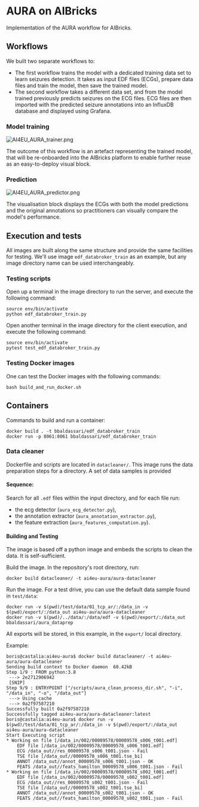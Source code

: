 
# AURA on AIBricks

Implementation of the AURA workflow for AIBricks.


## Workflows

We built two separate workflows to:
* The first workflow trains the model with a dedicated training data set to learn seizures detection. It takes as input EDF files (ECGs), prepare data files and train the model, then save the trained model.
* The second workflow takes a different data set, and from the model trained previously predicts seizures on the ECG files. ECG files are then imported with the predicted seizure annotations into an InfluxDB database and displayed using Grafana.


### Model training

![AI4EU_AURA_trainer.png](https://files.nuclino.com/files/b909ba0e-eb25-459e-af44-6f2e55a58f1c/AI4EU_AURA_trainer.png)

The outcome of this workflow is an artefact representing the trained model, that will be re-onboarded into the AIBricks platform to enable further reuse as an easy-to-deploy visual block.


### Prediction

![AI4EU_AURA_predictor.png](https://files.nuclino.com/files/a5e6b5af-8376-4faf-a7e0-05ed65fe3c75/AI4EU_AURA_predictor.png)

The visualisation block displays the ECGs with both the model predictions and the original annotations so practitioners can visually compare the model's performance. 


## Execution and tests

All images are built along the same structure and provide the same facilities for testing. We'll use image `edf_databroker_train` as an example, but any image directory name can be used interchangeably.


### Testing scripts

Open up a terminal in the image directory to run the server, and execute the following command:
```
source env/bin/activate
python edf_databroker_train.py
```

Open another terminal in the image directory for the client execution, and execute the following command:
```
source env/bin/activate
pytest test_edf_databroker_train.py
```


### Testing Docker images

One can test the Docker images with the following commands:
```
bash build_and_run_docker.sh
```

## Containers

Commands to build and run a container:

```
docker build . -t bbaldassari/edf_databroker_train
docker run -p 8061:8061 bbaldassari/edf_databroker_train
```

### Data cleaner

Dockerfile and scripts are located in `datacleaner/`. This image runs the data preparation steps for a directory.
A set of data samples is provided


#### Sequence:

Search for all `.edf` files within the input directory, and for each file run:
  - the ecg detector (`aura_ecg_detector.py`),
  - the annotation extractor (`aura_annotation_extractor.py`),
  - the feature extraction (`aura_features_computation.py`).


#### Building and Testing

The image is based off a python image and embeds the scripts to clean the data. It is self-sufficient.

Build the image. In the repository's root directory, run:

```
docker build datacleaner/ -t ai4eu-aura/aura-datacleaner
```

Run the image. For a test drive, you can use the default data sample found in `test/data`:

```
docker run -v $(pwd)/test/data/01_tcp_ar/:/data_in -v $(pwd)/export/:/data_out ai4eu-aura/aura-datacleaner
docker run -v $(pwd)/../data/:/data/edf -v $(pwd)/export/:/data_out bbaldassari/aura_dataprep
```

All exports will be stored, in this example, in the `export/` local directory.

Example:

```
boris@castalia:ai4eu-aura$ docker build datacleaner/ -t ai4eu-aura/aura-datacleaner
Sending build context to Docker daemon  60.42kB
Step 1/9 : FROM python:3.8
 ---> 2e2712906942
 [SNIP]
Step 9/9 : ENTRYPOINT ["/scripts/aura_clean_process_dir.sh", "-i", "/data_in", "-o", "/data_out"]
 ---> Using cache
 ---> 0a2f97587210
Successfully built 0a2f97587210
Successfully tagged ai4eu-aura/aura-datacleaner:latest
boris@castalia:ai4eu-aura$ docker run -v $(pwd)/test/data/01_tcp_ar/:/data_in -v $(pwd)/export/:/data_out ai4eu-aura/aura-datacleaner
Start Executing script
* Working on file [/data_in/002/00009578/00009578_s006_t001.edf]
    EDF file [/data_in/002/00009578/00009578_s006_t001.edf]
    ECG /data_out//res_00009578_s006_t001.json - Fail
    TSE file [/data_out//00009578_s006_t001.tse_bi]
    ANNOT /data_out//annot_00009578_s006_t001.json - OK
    FEATS /data_out//feats_hamilton_00009578_s006_t001.json - Fail
* Working on file [/data_in/002/00009578/00009578_s002_t001.edf]
    EDF file [/data_in/002/00009578/00009578_s002_t001.edf]
    ECG /data_out//res_00009578_s002_t001.json - Fail
    TSE file [/data_out//00009578_s002_t001.tse_bi]
    ANNOT /data_out//annot_00009578_s002_t001.json - OK
    FEATS /data_out//feats_hamilton_00009578_s002_t001.json - Fail
```
